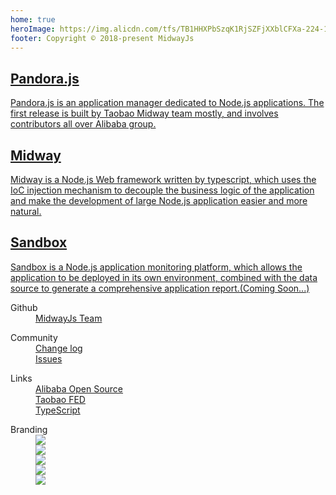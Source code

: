 ```yaml
---
home: true
heroImage: https://img.alicdn.com/tfs/TB1HHXPbSzqK1RjSZFjXXblCFXa-224-192.png
footer: Copyright © 2018-present MidwayJs
---
```


<div class="features">
  <div class="feature">
    <a href="/pandora">
      <h2>Pandora.js</h2> 
      <p>Pandora.js is an application manager dedicated to Node.js applications. The first release is built by Taobao Midway team mostly, and involves contributors all over Alibaba group.</p>
    </a>
  </div>
  <div class="feature">
    <a href="/midway">
      <h2>Midway</h2> 
      <p>Midway is a Node.js Web framework written by typescript, which uses the IoC injection mechanism to decouple the business logic of the application and make the development of large Node.js application easier and more natural.</p>
    </a>
  </div>
  <div class="feature">
    <a href="#">
      <h2>Sandbox</h2> 
      <p>Sandbox is a Node.js application monitoring platform, which allows the application to be deployed in its own environment, combined with the data source to generate a comprehensive application report.(Coming Soon...)</p>
    </a>
  </div>
</div>

<div class="footer-container">
  <div class="col">
    <dl>
      <dt>Github</dt>
      <dd><a href="https://github.com/midwayjs" target="_blank">MidwayJs Team</a></dd>
    </dl>
  </div>
  <div class="col">
    <dl>
      <dt>Community</dt>
      <dd><a href="https://github.com/midwayjs/pandora/releases" target="_blank">Change log</a></dd>
      <dd><a href="https://github.com/midwayjs/pandora/issues" target="_blank">Issues</a></dd>
    </dl>
  </div>
  <div class="col">
    <dl>
      <dt>Links</dt>
      <dd><a href="http://opensource.alibaba.com/" target="_blank">Alibaba Open Source</a></dd>
      <dd><a href="http://taobaofed.org/" target="_blank">Taobao FED</a></dd>
      <dd><a href="http://www.typescriptlang.org/" target="_blank">TypeScript</a></dd>
    </dl>
  </div>
  <div class="col right">
    <dl>
      <dt>Branding</dt>
      <dd><a href="https://github.com/midwayjs" target="_blank"><img src="https://img.alicdn.com/tfs/TB16bxlbAPoK1RjSZKbXXX1IXXa-60-60.png"></a></dd>
      <dd><a href="https://zhuanlan.zhihu.com/midwayjs" target="_blank"><img src="https://img.alicdn.com/tfs/TB1a.pvbpzqK1RjSZFvXXcB7VXa-60-60.png"></a></dd>
      <dd><a href="https://github.com/midwayjs/pandora" target="_blank"><img src="https://img.alicdn.com/tfs/TB1.v4hbrPpK1RjSZFFXXa5PpXa-60-60.png"></a></dd>
      <dd><a href="https://github.com/midwayjs/midway" target="_blank"><img src="https://img.alicdn.com/tfs/TB1IgdubpzqK1RjSZFCXXbbxVXa-60-60.png"></a></dd>
      <dd><a href="https://github.com/midwayjs/sandbox" target="_blank"><img src="https://img.alicdn.com/tfs/TB1kIXybAvoK1RjSZFwXXciCFXa-60-60.png"></a></dd>
    </dl>
  </div>
</div>
